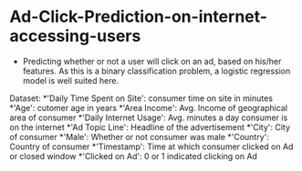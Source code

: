# Ad-Click-Prediction-on-internet-accessing-users

* Predicting whether or not a user will click on an ad, based on his/her features. As this is a binary classification problem, a logistic regression model is well suited here.

Dataset:
*'Daily Time Spent on Site': consumer time on site in minutes
*'Age': cutomer age in years
*'Area Income': Avg. Income of geographical area of consumer
*'Daily Internet Usage': Avg. minutes a day consumer is on the internet
*'Ad Topic Line': Headline of the advertisement
*'City': City of consumer
*'Male': Whether or not consumer was male
*'Country': Country of consumer
*'Timestamp': Time at which consumer clicked on Ad or closed window
*'Clicked on Ad': 0 or 1 indicated clicking on Ad
